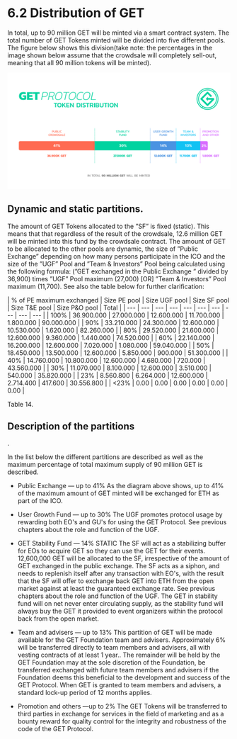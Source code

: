 # 6.2 Distribution of GET

In total, up to 90 million GET will be minted via a smart contract system. The total number of GET Tokens
 minted will be divided into five different pools. The figure below shows this division\(take note: the percentages
 in the image shown below assume that the crowdsale will completely sell-out, meaning that all 90 million
 tokens will be minted\).

![Image](../.gitbook/assets/get-distribution.png)

## Dynamic and static partitions. 

  
The amount of GET Tokens allocated to the ”SF” is fixed \(static\). This
 means that that regardless of the result of the crowdsale, 12.6 million GET will be minted into this fund by the
 crowdsale contract. The amount of GET to be allocated to the other pools are dynamic, the size of ”Public
 Exchange” depending on how many persons participate in the ICO and the size of the ”UGF” Pool and ”Team
 & Investors” Pool being calculated using the following formula: \(”GET exchanged in the Public Exchange ”
divided by 36,900\) times ”UGF” Pool maximum \(27,000\) \[OR\] ”Team & Investors” Pool maximum \(11,700\).
 See also the table below for further clarification:

| % of PE maximum exchanged | Size PE pool | Size UGF pool | Size SF pool |  Size T&E pool | Size P&O pool | Total |
| --- | --- | --- | --- | --- | --- | --- | --- | --- | --- |
| 100% | 36.900.000 | 27.000.000 | 12.600.000 | 11.700.000 | 1.800.000 | 90.000.000 |
| 90% | 33.210.000 | 24.300.000 | 12.600.000 | 10.530.000 | 1.620.000 | 82.260.000 |
| 80% | 29.520.000 | 21.600.000 | 12.600.000 | 9.360.000 | 1.440.000 | 74.520.000 |
| 60% | 22.140.000 | 16.200.000 | 12.600.000 | 7.020.000 | 1.080.000 | 59.040.000 |
| 50% | 18.450.000 | 13.500.000 | 12.600.000 | 5.850.000 | 900.000 | 51.300.000 |
| 40% | 14.760.000 | 10.800.000 | 12.600.000 | 4.680.000 | 720.000 | 43.560.000 |
| 30% | 11.070.000 | 8.100.000 | 12.600.000 | 3.510.000 | 540.000 | 35.820.000 |
| 23% | 8.560.800 | 6.264.000 | 12.600.000 | 2.714.400 | 417.600 | 30.556.800 |
| &lt;23% | 0.00 | 0.00 | 0.00 | 0.00 | 0.00 | 0.00 |

Table 14.

## Description of the partitions
. 

  
In the list below the different partitions are described as well as the maximum percentage of total maximum
 supply of 90 million GET is described.

* Public Exchange — up to 41% As the diagram above shows, up to 41% of the maximum amount of GET
   minted will be exchanged for ETH as part of the ICO. 
* User Growth Fund — up to 30% The UGF promotes protocol usage by rewarding both EO's and GU's
   for using the GET Protocol. See previous chapters about the role and function of the UGF. 
* GET Stability Fund — 14% STATIC The SF will act as a stabilizing buffer for EOs to acquire GET so
   they can use the GET for their events. 12,600,000 GET will be allocated to the SF, irrespective of the
   amount of GET exchanged in the public exchange. The SF acts as a siphon, and needs to replenish itself
   after any transaction with EO's, with the result that the SF will offer to exchange back GET into ETH
   from the open market against at least the guaranteed exchange rate. See previous chapters about the
   role and function of the UGF. The GET in stability fund will on net never enter circulating supply, as
   the stability fund will always buy the GET it provided to event organizers within the protocol back
   from the open market. 
 
* Team and advisers — up to 13% This partition of GET will be made available for the GET Foundation
   team and advisers. Approximately 6% will be transferred directly to team members and advisers, all
   with vesting contracts of at least 1 year.. The remainder will be held by the GET Foundation may at the
   sole discretion of the Foundation, be transferred exchanged with future team members and advisers if
   the Foundation deems this beneficial to the development and success of the GET Protocol. When GET is
   granted to team members and advisers, a standard lock-up period of 12 months applies. 
* Promotion and others —up to 2% The GET Tokens will be transferred to third parties in exchange
   for services in the field of marketing and as a bounty reward for quality control for the integrity and
   robustness of the code of the GET Protocol.

